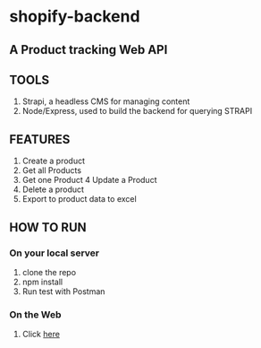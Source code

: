 # shopify-backend

## A Product tracking Web API

## TOOLS
1. Strapi, a headless CMS for managing content
2. Node/Express, used to build the backend for querying STRAPI



## FEATURES
1. Create a product
2. Get all Products
3. Get one Product
4 Update a Product
5. Delete a product
6. Export to product data to excel

## HOW TO RUN

### On your local server
1. clone the repo
2. npm install
3. Run test with Postman

### On the Web
1. Click [here](https://shopify-backend-strapi.herokuapp.com) 

